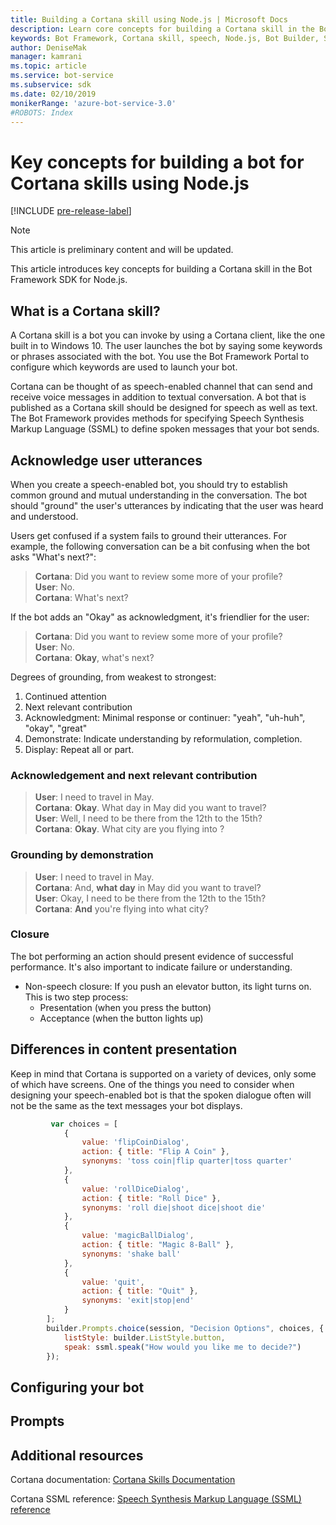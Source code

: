 ```yaml
---
title: Building a Cortana skill using Node.js | Microsoft Docs
description: Learn core concepts for building a Cortana skill in the Bot Framework SDK for Node.js.
keywords: Bot Framework, Cortana skill, speech, Node.js, Bot Builder, SDK, key concepts, core concepts
author: DeniseMak
manager: kamrani
ms.topic: article
ms.service: bot-service
ms.subservice: sdk
ms.date: 02/10/2019
monikerRange: 'azure-bot-service-3.0'
#ROBOTS: Index
---
```


# Key concepts for building a bot for Cortana skills using Node.js
 
[!INCLUDE [pre-release-label](../includes/pre-release-label-v3.md)]

> [!NOTE]
> This article is preliminary content and will be updated.

This article introduces key concepts for building a Cortana skill in the Bot Framework SDK for Node.js. 

## What is a Cortana skill?
A Cortana skill is a bot you can invoke by using a Cortana client, like the one built in to Windows 10. The user launches the bot by saying some keywords or phrases associated with the bot. You use the Bot Framework Portal to configure which keywords are used to launch your bot. 

Cortana can be thought of as speech-enabled channel that can send and receive voice messages in addition to textual conversation. A bot that is published as a Cortana skill should be designed for speech as well as text. The Bot Framework provides methods for specifying Speech Synthesis Markup Language (SSML) to define spoken messages that your bot sends.

## Acknowledge user utterances 

<!-- Establishing conversational understanding -->
<!-- Placeholder: In this section, describe how you have to write your speech to sound natural -->


When you create a speech-enabled bot, you should try to establish common ground and mutual understanding in the conversation. 
The bot should "ground" the user's utterances by indicating that the user was heard and understood.

Users get confused if a system fails to ground their utterances. For example, the following conversation can be a bit confusing when the bot asks "What's next?":

> **Cortana**: Did you want to review some more of your profile?  
> **User**: No.  
> **Cortana**: What's next?

If the bot adds an "Okay" as acknowledgment, it's friendlier for the user:

> **Cortana**: Did you want to review some more of your profile?  
> **User**: No.  
> **Cortana**: **Okay**, what's next?

Degrees of grounding, from weakest to strongest:

1. Continued attention
2. Next relevant contribution
3. Acknowledgment: Minimal response or continuer: "yeah", "uh-huh", "okay", "great"
4. Demonstrate: Indicate understanding by reformulation, completion.
5. Display: Repeat all or part.

### Acknowledgement and next relevant contribution

> **User**: I need to travel in May.  
> **Cortana**: **Okay**. What day in May did you want to travel?  
> **User**: Well, I need to be there from the 12th to the 15th?  
> **Cortana**: **Okay**. What city are you flying into ?  

### Grounding by demonstration

> **User**: I need to travel in May.  
> **Cortana**: And, **what day** in May did you want to travel?  
> **User**: Okay, I need to be there from the 12th to the 15th?  
> **Cortana**: **And** you're flying into what city?  
    
### Closure

The bot performing an action should present evidence of successful performance. It's also important to indicate failure or understanding. 

* Non-speech closure: If you push an elevator button, its light turns on.  
This is two step process:
    * Presentation (when you press the button)
    * Acceptance (when the button lights up)

## Differences in content presentation
Keep in mind that Cortana is supported on a variety of devices, only some of which have screens. One of the things you need to consider when designing your speech-enabled bot is that the spoken dialogue often will not be the same as the text messages your bot displays.
<!-- If there are differences in what the bot will say, in the text vs the speak fields of a prompt or in a waterfall, for example, discuss them here.

## Speech

You bot uses the **session.say** method to speak to the user. The speak method has three overloads:
* If you pass only one parameter to **session.say**, it can be a text parameter.
* If you pass two parameters to **session.say**, it can take text and SSML.
* If you pass three parameters, the third parameter takes an options structure that specifies all the options you can pass to build an **IMessage** object.

```javascript
var bot = new builder.UniversalBot(connector, function (session) {
    session.say("Hello... I'm a decision making bot.'.", 
        ssml.speak("Hello. I can help you answer all of life's tough questions."));
    session.replaceDialog('rootMenu');
});

```
## Speech in messages

The **IMessage** object provides a **speak** property for SSML. It can be used to play a .wav file.

The **inputHint** property helps indicate to Cortana whether your bot is expecting input. If you're using a built-in prompt, this value is automatically set to the default of **expectingInput**.

The **inputHint** property can take the following values: 
* **expectingInput**: Indicates that the bot is actively expecting a response from the user. Cortana listens for the user to speak into the microphone.
* **acceptingInput**: Indicates that the bot is passively ready for input but is not waiting on a response. Cortana accepts input from the user if the user holds down the microphone button.
* **ignoringInput**: Cortana is ignoring input. Your bot may send this hint if it is actively processing a request and will ignore input from users until the request is complete.

Prompts must use the `speak:` option.

```javascript
        builder.Prompts.choice(session, "Decision Options", choices, {
            listStyle: builder.ListStyle.button,
            speak: ssml.speak("How would you like me to decide?")
        });
```

Prompts.number has *ordinal support*, meaning that you can say "the last", "the first", "the next-to-last" to choose an item in a list.

## Using synonyms

<!-- Axl Rose example -->
```javascript   
         var choices = [
            { 
                value: 'flipCoinDialog',
                action: { title: "Flip A Coin" },
                synonyms: 'toss coin|flip quarter|toss quarter'
            },
            {
                value: 'rollDiceDialog',
                action: { title: "Roll Dice" },
                synonyms: 'roll die|shoot dice|shoot die'
            },
            {
                value: 'magicBallDialog',
                action: { title: "Magic 8-Ball" },
                synonyms: 'shake ball'
            },
            {
                value: 'quit',
                action: { title: "Quit" },
                synonyms: 'exit|stop|end'
            }
        ];
        builder.Prompts.choice(session, "Decision Options", choices, {
            listStyle: builder.ListStyle.button,
            speak: ssml.speak("How would you like me to decide?")
        });
```

## Configuring your bot

## Prompts

## Additional resources

Cortana documentation: [Cortana Skills Documentation](/cortana/skills/)

Cortana SSML reference: [Speech Synthesis Markup Language (SSML) reference](/cortana/skills/speech-synthesis-markup-language)
